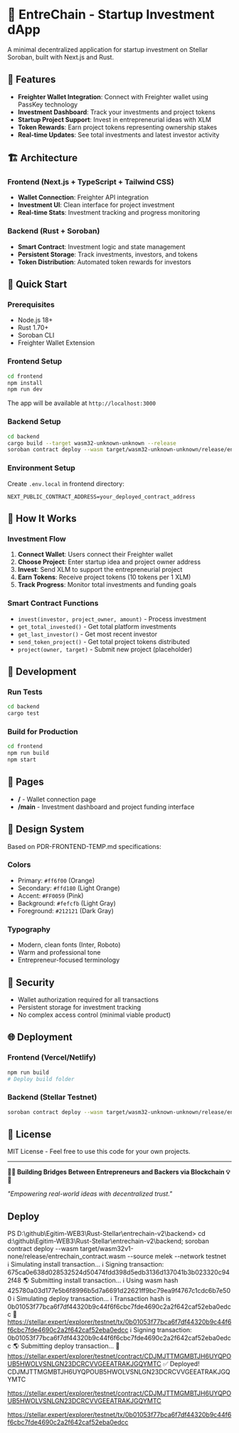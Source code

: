 # 🚀 EntreChain - Startup Investment dApp

A minimal decentralized application for startup investment on Stellar Soroban, built with Next.js and Rust.

## 🌟 Features

- **Freighter Wallet Integration**: Connect with Freighter wallet using PassKey technology
- **Investment Dashboard**: Track your investments and project tokens
- **Startup Project Support**: Invest in entrepreneurial ideas with XLM
- **Token Rewards**: Earn project tokens representing ownership stakes
- **Real-time Updates**: See total investments and latest investor activity

## 🏗️ Architecture

### Frontend (Next.js + TypeScript + Tailwind CSS)
- **Wallet Connection**: Freighter API integration
- **Investment UI**: Clean interface for project investment
- **Real-time Stats**: Investment tracking and progress monitoring

### Backend (Rust + Soroban)
- **Smart Contract**: Investment logic and state management
- **Persistent Storage**: Track investments, investors, and tokens
- **Token Distribution**: Automated token rewards for investors

## 🚀 Quick Start

### Prerequisites
- Node.js 18+
- Rust 1.70+
- Soroban CLI
- Freighter Wallet Extension

### Frontend Setup

```bash
cd frontend
npm install
npm run dev
```

The app will be available at `http://localhost:3000`

### Backend Setup

```bash
cd backend
cargo build --target wasm32-unknown-unknown --release
soroban contract deploy --wasm target/wasm32-unknown-unknown/release/entrechain_contract.wasm --source alice --network testnet
```

### Environment Setup

Create `.env.local` in frontend directory:
```
NEXT_PUBLIC_CONTRACT_ADDRESS=your_deployed_contract_address
```

## 🎯 How It Works

### Investment Flow
1. **Connect Wallet**: Users connect their Freighter wallet
2. **Choose Project**: Enter startup idea and project owner address
3. **Invest**: Send XLM to support the entrepreneurial project
4. **Earn Tokens**: Receive project tokens (10 tokens per 1 XLM)
5. **Track Progress**: Monitor total investments and funding goals

### Smart Contract Functions
- `invest(investor, project_owner, amount)` - Process investment
- `get_total_invested()` - Get total platform investments
- `get_last_investor()` - Get most recent investor
- `send_token_project()` - Get total project tokens distributed
- `project(owner, target)` - Submit new project (placeholder)

## 🔧 Development

### Run Tests
```bash
cd backend
cargo test
```

### Build for Production
```bash
cd frontend
npm run build
npm start
```

## 📱 Pages

- **/** - Wallet connection page
- **/main** - Investment dashboard and project funding interface

## 🎨 Design System

Based on PDR-FRONTEND-TEMP.md specifications:

### Colors
- Primary: `#ff6f00` (Orange)
- Secondary: `#ffd180` (Light Orange)
- Accent: `#FF0059` (Pink)
- Background: `#fefcfb` (Light Gray)
- Foreground: `#212121` (Dark Gray)

### Typography
- Modern, clean fonts (Inter, Roboto)
- Warm and professional tone
- Entrepreneur-focused terminology

## 🔐 Security

- Wallet authorization required for all transactions
- Persistent storage for investment tracking
- No complex access control (minimal viable product)

## 🌐 Deployment

### Frontend (Vercel/Netlify)
```bash
npm run build
# Deploy build folder
```

### Backend (Stellar Testnet)
```bash
soroban contract deploy --wasm target/wasm32-unknown-unknown/release/entrechain_contract.wasm --network testnet
```

## 📄 License

MIT License - Feel free to use this code for your own projects.

---

**🚀💡 Building Bridges Between Entrepreneurs and Backers via Blockchain 💡🚀**

*"Empowering real-world ideas with decentralized trust."*

## Deploy
PS D:\github\Egitim-WEB3\Rust-Stellar\entrechain-v2\backend> cd d:\github\Egitim-WEB3\Rust-Stellar\entrechain-v2\backend;
 soroban contract deploy --wasm target/wasm32v1-none/release/entrechain_contract.wasm --source melek --network testnet   
ℹ️  Simulating install transaction…
ℹ️  Signing transaction: 675ca0e638d028532524d50474fdd398d5edb3136d137041b3b023320c942f48
🌎 Submitting install transaction…
ℹ️  Using wasm hash 425780a03d177e5b6f8996b5d7a6691d22621ff9bc79ea9f4767c1cdc6b7e500
ℹ️  Simulating deploy transaction…
ℹ️  Transaction hash is 0b01053f77bca6f7df44320b9c44f6f6cbc7fde4690c2a2f642caf52eba0edcc
🔗 https://stellar.expert/explorer/testnet/tx/0b01053f77bca6f7df44320b9c44f6f6cbc7fde4690c2a2f642caf52eba0edcc
ℹ️  Signing transaction: 0b01053f77bca6f7df44320b9c44f6f6cbc7fde4690c2a2f642caf52eba0edcc
🌎 Submitting deploy transaction…
🔗 https://stellar.expert/explorer/testnet/contract/CDJMJTTMGMBTJH6UYQPOUB5HWOLVSNLGN23DCRCVVGEEATRAKJGQYMTC
✅ Deployed!
CDJMJTTMGMBTJH6UYQPOUB5HWOLVSNLGN23DCRCVVGEEATRAKJGQYMTC

https://stellar.expert/explorer/testnet/contract/CDJMJTTMGMBTJH6UYQPOUB5HWOLVSNLGN23DCRCVVGEEATRAKJGQYMTC

https://stellar.expert/explorer/testnet/tx/0b01053f77bca6f7df44320b9c44f6f6cbc7fde4690c2a2f642caf52eba0edcc